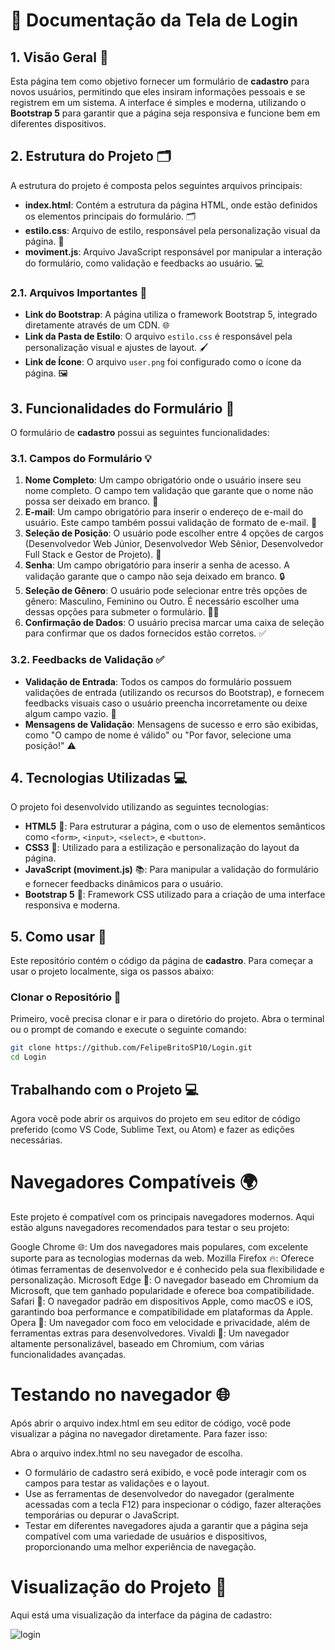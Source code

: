 # 🚀 Documentação da Tela de Login

## 1. Visão Geral 🎯

Esta página tem como objetivo fornecer um formulário de **cadastro** para novos usuários, permitindo que eles insiram informações pessoais e se registrem em um sistema. A interface é simples e moderna, utilizando o **Bootstrap 5** para garantir que a página seja responsiva e funcione bem em diferentes dispositivos.

## 2. Estrutura do Projeto 🗂️

A estrutura do projeto é composta pelos seguintes arquivos principais:

- **index.html**: Contém a estrutura da página HTML, onde estão definidos os elementos principais do formulário. 🗂️
- **estilo.css**: Arquivo de estilo, responsável pela personalização visual da página. 🎨
- **moviment.js**: Arquivo JavaScript responsável por manipular a interação do formulário, como validação e feedbacks ao usuário. 💻

### 2.1. Arquivos Importantes 🔗

- **Link do Bootstrap**: A página utiliza o framework Bootstrap 5, integrado diretamente através de um CDN. 🌐
- **Link da Pasta de Estilo**: O arquivo `estilo.css` é responsável pela personalização visual e ajustes de layout. 🖌️
- **Link de Ícone**: O arquivo `user.png` foi configurado como o ícone da página. 🖼️

## 3. Funcionalidades do Formulário 📝

O formulário de **cadastro** possui as seguintes funcionalidades:

### 3.1. Campos do Formulário 💡

1. **Nome Completo**: Um campo obrigatório onde o usuário insere seu nome completo. O campo tem validação que garante que o nome não possa ser deixado em branco. 📝
2. **E-mail**: Um campo obrigatório para inserir o endereço de e-mail do usuário. Este campo também possui validação de formato de e-mail. 📧
3. **Seleção de Posição**: O usuário pode escolher entre 4 opções de cargos (Desenvolvedor Web Júnior, Desenvolvedor Web Sênior, Desenvolvedor Full Stack e Gestor de Projeto). 💼
4. **Senha**: Um campo obrigatório para inserir a senha de acesso. A validação garante que o campo não seja deixado em branco. 🔒
5. **Seleção de Gênero**: O usuário pode selecionar entre três opções de gênero: Masculino, Feminino ou Outro. É necessário escolher uma dessas opções para submeter o formulário. 🏳️‍🌈
6. **Confirmação de Dados**: O usuário precisa marcar uma caixa de seleção para confirmar que os dados fornecidos estão corretos. ✅

### 3.2. Feedbacks de Validação ✅

- **Validação de Entrada**: Todos os campos do formulário possuem validações de entrada (utilizando os recursos do Bootstrap), e fornecem feedbacks visuais caso o usuário preencha incorretamente ou deixe algum campo vazio. 🔄
- **Mensagens de Validação**: Mensagens de sucesso e erro são exibidas, como "O campo de nome é válido" ou "Por favor, selecione uma posição!" ⚠️

## 4. Tecnologias Utilizadas 💻

O projeto foi desenvolvido utilizando as seguintes tecnologias:

- **HTML5** 📝: Para estruturar a página, com o uso de elementos semânticos como `<form>`, `<input>`, `<select>`, e `<button>`.
- **CSS3** 🎨: Utilizado para a estilização e personalização do layout da página.
- **JavaScript (moviment.js)** 📚: Para manipular a validação do formulário e fornecer feedbacks dinâmicos para o usuário.
- **Bootstrap 5** 📱: Framework CSS utilizado para a criação de uma interface responsiva e moderna. 

## 5. Como usar 🔧

Este repositório contém o código da página de **cadastro**. Para começar a usar o projeto localmente, siga os passos abaixo:

### Clonar o Repositório 🚀

Primeiro, você precisa clonar e ir para o diretório do projeto. Abra o terminal ou o prompt de comando e execute o seguinte comando:

```bash
git clone https://github.com/FelipeBritoSP10/Login.git
cd Login
```

## Trabalhando com o Projeto 💻
Agora você pode abrir os arquivos do projeto em seu editor de código preferido (como VS Code, Sublime Text, ou Atom) e fazer as edições necessárias.

# Navegadores Compatíveis 🌍
Este projeto é compatível com os principais navegadores modernos. Aqui estão alguns navegadores recomendados para testar o seu projeto:

Google Chrome 🌐: Um dos navegadores mais populares, com excelente suporte para as tecnologias modernas da web.
Mozilla Firefox 🔥: Oferece ótimas ferramentas de desenvolvedor e é conhecido pela sua flexibilidade e personalização.
Microsoft Edge 🔷: O navegador baseado em Chromium da Microsoft, que tem ganhado popularidade e oferece boa compatibilidade.
Safari 🍏: O navegador padrão em dispositivos Apple, como macOS e iOS, garantindo boa performance e compatibilidade em plataformas da Apple.
Opera 🚀: Um navegador com foco em velocidade e privacidade, além de ferramentas extras para desenvolvedores.
Vivaldi 🌟: Um navegador altamente personalizável, baseado em Chromium, com várias funcionalidades avançadas.

# Testando no navegador 🌐
Após abrir o arquivo index.html em seu editor de código, você pode visualizar a página no navegador diretamente. Para fazer isso:

Abra o arquivo index.html no seu navegador de escolha.
- O formulário de cadastro será exibido, e você pode interagir com os campos para testar as validações e o layout.
- Use as ferramentas de desenvolvedor do navegador (geralmente acessadas com a tecla F12) para inspecionar o código, fazer alterações temporárias ou depurar o JavaScript.
- Testar em diferentes navegadores ajuda a garantir que a página seja compatível com uma variedade de usuários e dispositivos, proporcionando uma melhor experiência de navegação.

# Visualização do Projeto 👀
Aqui está uma visualização da interface da página de cadastro:

![login](https://github.com/user-attachments/assets/32d65873-296d-4c88-b90c-6a3ba75f6c15)
